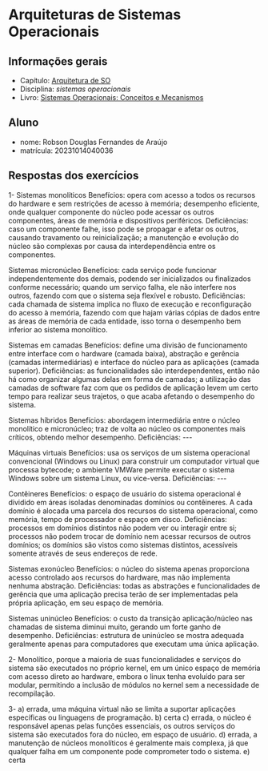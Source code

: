 # Arquiteturas de Sistemas Operacionais

## Informações gerais

- Capítulo: [Arquitetura de SO](https://wiki.inf.ufpr.br/maziero/lib/exe/fetch.php?media=socm:socm-03.pdf)
- Disciplina: *sistemas operacionais*
- Livro: [Sistemas Operacionais: Conceitos e Mecanismos](https://wiki.inf.ufpr.br/maziero/doku.php?id=socm:start)

## Aluno

- nome: Robson Douglas Fernandes de Araújo
- matrícula: 20231014040036

## Respostas dos exercícios

1- 
Sistemas monolíticos
Benefícios: opera com acesso a todos os recursos do hardware e sem restrições de acesso à memória; desempenho eficiente, onde qualquer componente do núcleo pode acessar os outros componentes, áreas de memória e dispositivos periféricos.
Deficiências: caso um componente falhe, isso pode se propagar e afetar os outros, causando travamento ou reinicialização; a manutenção e evolução do núcleo são complexas por causa da interdependência entre os componentes.

Sistemas micronúcleo
Benefícios: cada serviço pode funcionar independentemente dos demais, podendo ser inicializados ou finalizados conforme necessário; quando um serviço falha, ele não interfere nos outros, fazendo com que o sistema seja flexível e robusto.
Deficiências: cada chamada de sistema implica no fluxo de execução e reconfiguração do acesso à memória, fazendo com que hajam várias cópias de dados entre as áreas de memória de cada entidade, isso torna o desempenho bem inferior ao sistema monolítico.

Sistemas em camadas
Benefícios: define uma divisão de funcionamento entre interface com o hardware (camada baixa), abstração e gerência (camadas intermediárias) e interface do núcleo para as aplicações (camada superior). 
Deficiências: as funcionalidades são interdependentes, então não há como organizar algumas delas em forma de camadas; a utilização das camadas de software faz com que os pedidos de aplicação levem um certo tempo para realizar seus trajetos, o que acaba afetando o desempenho do sistema.

Sistemas híbridos
Benefícios: abordagem intermediária entre o núcleo monolítico e micronúcleo; traz de volta ao núcleo os componentes mais críticos, obtendo melhor desempenho.
Deficiências: ---

Máquinas virtuais
Benefícios:  usa os serviços de um sistema operacional convencional (Windows ou Linux) para construir um computador virtual que processa bytecode; o ambiente VMWare permite executar o sistema Windows sobre um sistema Linux, ou vice-versa.
Deficiências: ---

Contêineres
Benefícios: o espaço de usuário do sistema operacional é dividido em áreas isoladas denominadas domínios ou contêineres. A cada domínio é alocada uma parcela dos recursos do sistema operacional, como memória, tempo de processador e espaço em disco.
Deficiências: processos em domínios distintos não podem ver ou interagir entre si; processos não podem trocar de domínio nem acessar recursos de outros domínios; os domínios são vistos como sistemas distintos, acessíveis somente através de seus endereços de rede.

Sistemas exonúcleo
Benefícios: o núcleo do sistema apenas proporciona acesso controlado aos recursos do hardware, mas não implementa nenhuma abstração.
Deficiências: todas as abstrações e funcionalidades de gerência que uma aplicação precisa terão de ser implementadas pela própria aplicação, em seu espaço de memória.

Sistemas uninúcleo
Benefícios: o custo da transição aplicação/núcleo nas chamadas de sistema diminui muito, gerando um forte ganho de desempenho.
Deficiências: estrutura de uninúcleo se mostra adequada geralmente apenas para computadores que executam uma única aplicação.


2-
Monolítico, porque a maioria de suas funcionalidades e serviços do sistema são executados no próprio kernel, em um único espaço de memória com acesso direto ao hardware, embora o linux tenha evoluído para ser modular, permitindo a inclusão de módulos no kernel sem a necessidade de recompilação.

3-
a) errada, uma máquina virtual não se limita a suportar aplicações específicas ou linguagens de programação.
b) certa
c) errada, o núcleo é responsável apenas pelas funções essenciais, os outros serviços do sistema são executados fora do núcleo, em espaço de usuário.
d) errada, a manutenção de núcleos monolíticos é geralmente mais complexa, já que qualquer falha em um componente pode comprometer todo o sistema.
e) certa
